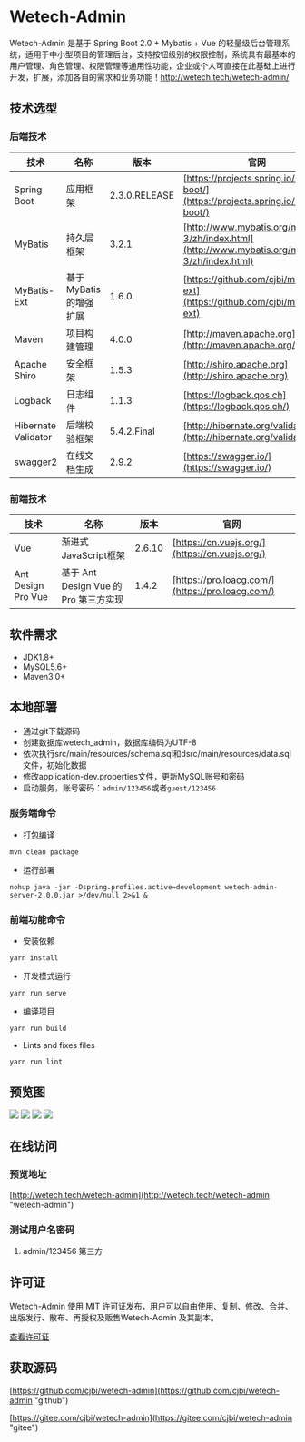 # Wetech-Admin

Wetech-Admin 是基于 Spring Boot 2.0 + Mybatis + Vue 的轻量级后台管理系统，适用于中小型项目的管理后台，支持按钮级别的权限控制，系统具有最基本的用户管理、角色管理、权限管理等通用性功能，企业或个人可直接在此基础上进行开发，扩展，添加各自的需求和业务功能！http://wetech.tech/wetech-admin/


## 技术选型

### 后端技术

技术 | 名称 | 版本 | 官网
----|------|----|----
Spring Boot | 应用框架 | 2.3.0.RELEASE | [https://projects.spring.io/spring-boot/](https://projects.spring.io/spring-boot/)
MyBatis | 持久层框架 | 3.2.1 |  [http://www.mybatis.org/mybatis-3/zh/index.html](http://www.mybatis.org/mybatis-3/zh/index.html)
MyBatis-Ext | 基于MyBatis的增强扩展| 1.6.0 |  [https://github.com/cjbi/mybatis-ext](https://github.com/cjbi/mybatis-ext)
Maven | 项目构建管理 | 4.0.0 |  [http://maven.apache.org](http://maven.apache.org/)
Apache Shiro | 安全框架 | 1.5.3 |  [http://shiro.apache.org](http://shiro.apache.org)
Logback | 日志组件 | 1.1.3 |  [https://logback.qos.ch](https://logback.qos.ch/)
Hibernate Validator | 后端校验框架 | 5.4.2.Final | [http://hibernate.org/validator/](http://hibernate.org/validator/)
swagger2 | 在线文档生成 |  2.9.2 | [https://swagger.io/](https://swagger.io/) 

### 前端技术

技术 | 名称 | 版本 |  官网
----|------|----|----
Vue | 渐进式JavaScript框架 | 2.6.10 |  [https://cn.vuejs.org/](https://cn.vuejs.org/)
Ant Design Pro Vue | 基于 Ant Design Vue 的 Pro 第三方实现 | 1.4.2 |  [https://pro.loacg.com/](https://pro.loacg.com/)

## 软件需求

- JDK1.8+
- MySQL5.6+
- Maven3.0+

## 本地部署

- 通过git下载源码
- 创建数据库wetech_admin，数据库编码为UTF-8
- 依次执行src/main/resources/schema.sql和dsrc/main/resources/data.sql文件，初始化数据
- 修改application-dev.properties文件，更新MySQL账号和密码
- 启动服务，账号密码：`admin/123456`或者`guest/123456`

### 服务端命令
- 打包编译
```
mvn clean package
```
- 运行部署
```
nohup java -jar -Dspring.profiles.active=development wetech-admin-server-2.0.0.jar >/dev/null 2>&1 &
```
### 前端功能命令

- 安装依赖
```
yarn install
```

- 开发模式运行
```
yarn run serve
```

- 编译项目
```
yarn run build
```

- Lints and fixes files
```
yarn run lint
```

## 预览图
![](doc/image/1.JPG)
![](doc/image/2.JPG)
![](doc/image/3.JPG)
![](doc/image/4.JPG)

## 在线访问

### 预览地址

[http://wetech.tech/wetech-admin](http://wetech.tech/wetech-admin "wetech-admin")

### 测试用户名密码
1. admin/123456
第三方
## 许可证

Wetech-Admin 使用 MIT 许可证发布，用户可以自由使用、复制、修改、合并、出版发行、散布、再授权及贩售Wetech-Admin 及其副本。

[查看许可证](LICENSE "LICENSE")

## 获取源码

 [https://github.com/cjbi/wetech-admin](https://github.com/cjbi/wetech-admin "github")

 [https://gitee.com/cjbi/wetech-admin](https://gitee.com/cjbi/wetech-admin "gitee")

